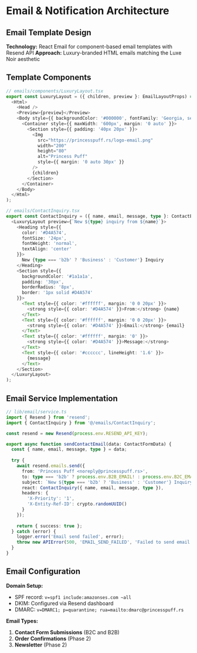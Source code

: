 # Email & Notification Architecture

## Email Template Design

**Technology:** React Email for component-based email templates with Resend API
**Approach:** Luxury-branded HTML emails matching the Luxe Noir aesthetic

## Template Components

```typescript
// emails/components/LuxuryLayout.tsx
export const LuxuryLayout = ({ children, preview }: EmailLayoutProps) => (
  <Html>
    <Head />
    <Preview>{preview}</Preview>
    <Body style={{ backgroundColor: '#000000', fontFamily: 'Georgia, serif' }}>
      <Container style={{ maxWidth: '600px', margin: '0 auto' }}>
        <Section style={{ padding: '40px 20px' }}>
          <Img 
            src="https://princesspuff.rs/logo-email.png"
            width="200"
            height="80"
            alt="Princess Puff"
            style={{ margin: '0 auto 30px' }}
          />
          {children}
        </Section>
      </Container>
    </Body>
  </Html>
);

// emails/ContactInquiry.tsx
export const ContactInquiry = ({ name, email, message, type }: ContactEmailProps) => (
  <LuxuryLayout preview={`New ${type} inquiry from ${name}`}>
    <Heading style={{ 
      color: '#D4A574',
      fontSize: '24px',
      fontWeight: 'normal',
      textAlign: 'center'
    }}>
      New {type === 'b2b' ? 'Business' : 'Customer'} Inquiry
    </Heading>
    <Section style={{ 
      backgroundColor: '#1a1a1a',
      padding: '30px',
      borderRadius: '8px',
      border: '1px solid #D4A574'
    }}>
      <Text style={{ color: '#ffffff', margin: '0 0 20px' }}>
        <strong style={{ color: '#D4A574' }}>From:</strong> {name}
      </Text>
      <Text style={{ color: '#ffffff', margin: '0 0 20px' }}>
        <strong style={{ color: '#D4A574' }}>Email:</strong> {email}
      </Text>
      <Text style={{ color: '#ffffff', margin: '0' }}>
        <strong style={{ color: '#D4A574' }}>Message:</strong>
      </Text>
      <Text style={{ color: '#cccccc', lineHeight: '1.6' }}>
        {message}
      </Text>
    </Section>
  </LuxuryLayout>
);
```

## Email Service Implementation

```typescript
// lib/email/service.ts
import { Resend } from 'resend';
import { ContactInquiry } from '@/emails/ContactInquiry';

const resend = new Resend(process.env.RESEND_API_KEY);

export async function sendContactEmail(data: ContactFormData) {
  const { name, email, message, type } = data;
  
  try {
    await resend.emails.send({
      from: 'Princess Puff <noreply@princesspuff.rs>',
      to: type === 'b2b' ? process.env.B2B_EMAIL! : process.env.B2C_EMAIL!,
      subject: `New ${type === 'b2b' ? 'Business' : 'Customer'} Inquiry - ${name}`,
      react: ContactInquiry({ name, email, message, type }),
      headers: {
        'X-Priority': '1',
        'X-Entity-Ref-ID': crypto.randomUUID()
      }
    });
    
    return { success: true };
  } catch (error) {
    logger.error('Email send failed', error);
    throw new APIError(500, 'EMAIL_SEND_FAILED', 'Failed to send email');
  }
}
```

## Email Configuration

**Domain Setup:**
- SPF record: `v=spf1 include:amazonses.com ~all`
- DKIM: Configured via Resend dashboard
- DMARC: `v=DMARC1; p=quarantine; rua=mailto:dmarc@princesspuff.rs`

**Email Types:**
1. **Contact Form Submissions** (B2C and B2B)
2. **Order Confirmations** (Phase 2)
3. **Newsletter** (Phase 2)
